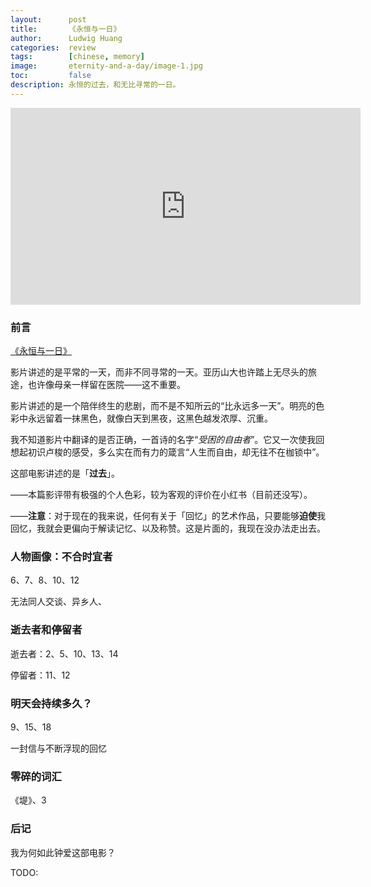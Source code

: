 ```yaml
---
layout:      post
title:       《永恒与一日》
author:      Ludwig Huang
categories:  review
tags:        [chinese, memory]
image:       eternity-and-a-day/image-1.jpg
toc:         false
description: 永恒的过去，和无比寻常的一日。
---
```


<div class="videoWrapper"><iframe width="560" height="315" src="https://www.youtube.com/embed/RVRPCnl3-HI?si=Ki0VMxFbyLpW6NRB" title="YouTube video player" frameborder="0" allow="accelerometer; autoplay; clipboard-write; encrypted-media; gyroscope; picture-in-picture; web-share" allowfullscreen></iframe></div>

### 前言

[《永恒与一日》](https://movie.douban.com/subject/1293455/)

影片讲述的是平常的一天，而非不同寻常的一天。亚历山大也许踏上无尽头的旅途，也许像母亲一样留在医院——这不重要。

影片讲述的是一个陪伴终生的悲剧，而不是不知所云的“比永远多一天”。明亮的色彩中永远留着一抹黑色，就像白天到黑夜，这黑色越发浓厚、沉重。

我不知道影片中翻译的是否正确，一首诗的名字“*受困的自由者*”。它又一次使我回想起初识卢梭的感受，多么实在而有力的箴言“人生而自由，却无往不在枷锁中”。

这部电影讲述的是「**过去**」。

——本篇影评带有极强的个人色彩，较为客观的评价在小红书（目前还没写）。

——**注意**：对于现在的我来说，任何有关于「回忆」的艺术作品，只要能够**迫使**我回忆，我就会更偏向于解读记忆、以及称赞。这是片面的，我现在没办法走出去。

### 人物画像：不合时宜者

6、7、8、10、12

无法同人交谈、异乡人、

### 逝去者和停留者

逝去者：2、5、10、13、14

停留者：11、12

### 明天会持续多久？

9、15、18

一封信与不断浮现的回忆

### 零碎的词汇

《堤》、3

### 后记

我为何如此钟爱这部电影？

TODO:

